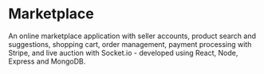 # Marketplace

An online marketplace application with seller accounts, product search and suggestions, shopping cart, order management, payment processing with Stripe, and live auction with Socket.io - developed using React, Node, Express and MongoDB. 

